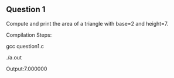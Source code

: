 ## Question 1

Compute and print the area of a triangle with base=2 and height=7.

Compilation Steps:  

gcc question1.c

./a.out

Output:7.000000

